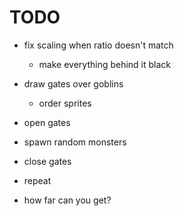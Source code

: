 # TODO

- fix scaling when ratio doesn't match
	- make everything behind it black
- draw gates over goblins
	- order sprites

- open gates
- spawn random monsters
- close gates
- repeat
- how far can you get?
